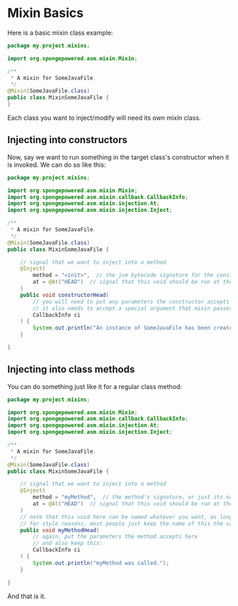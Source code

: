 # Mixin Basics

Here is a basic mixin class example:

```java
package my.project.mixins;

import org.spongepowered.asm.mixin.Mixin;

/**
 * A mixin for SomeJavaFile.
 */
@Mixin(SomeJavaFile.class)
public class MixinSomeJavaFile {
}
```

Each class you want to inject/modify will need its own mixin class.

## Injecting into constructors

Now, say we want to run something in the target class's constructor when it is invoked. We can do so like this:

```java
package my.project.mixins;

import org.spongepowered.asm.mixin.Mixin;
import org.spongepowered.asm.mixin.callback.CallbackInfo;
import org.spongepowered.asm.mixin.injection.At;
import org.spongepowered.asm.mixin.injection.Inject;

/**
 * A mixin for SomeJavaFile.
 */
@Mixin(SomeJavaFile.class)
public class MixinSomeJavaFile {

    // signal that we want to inject into a method
    @Inject(
        method = "<init>",  // the jvm bytecode signature for the constructor
        at = @At("HEAD")  // signal that this void should be run at the method HEAD, meaning the first opcode
    )
    public void constructorHead(
        // you will need to put any parameters the constructor accepts here, they will be the actual passed values
        // it also needs to accept a special argument that mixin passes to this injection method
        CallbackInfo ci
    ) {
        System.out.println("An instance of SomeJavaFile has been created!");
    }

}
```

## Injecting into class methods

You can do something just like it for a regular class method:

```java
package my.project.mixins;

import org.spongepowered.asm.mixin.Mixin;
import org.spongepowered.asm.mixin.callback.CallbackInfo;
import org.spongepowered.asm.mixin.injection.At;
import org.spongepowered.asm.mixin.injection.Inject;

/**
 * A mixin for SomeJavaFile.
 */
@Mixin(SomeJavaFile.class)
public class MixinSomeJavaFile {

    // signal that we want to inject into a method
    @Inject(
        method = "myMethod",  // the method's signature, or just its name
        at = @At("HEAD")  // signal that this void should be run at the method HEAD, meaning the first opcode
    )
    // note that this void here can be named whatever you want, as long as it doesn't conflict with other methods
    // for style reasons, most people just keep the name of this the same as the name of the target method.
    public void myMethodHead(
        // again, put the parameters the method accepts here
        // and also keep this:
        CallbackInfo ci
    ) {
        System.out.println("myMethod was called.");
    }

}
```

And that is it.
